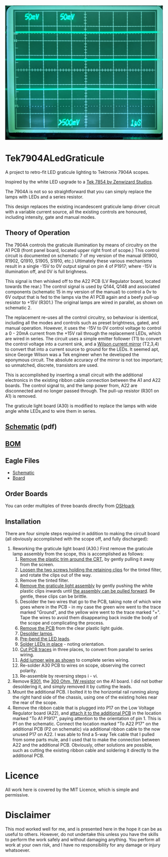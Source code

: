 ![After Photo](images/After.jpg)
# Tek7904ALedGraticule
A project to retro-fit LED graticule lighting to Tektronix 7904A scopes.

Inspired by the white LED upgrade to a [Tek 7854 by Zenwizard Studios](https://youtu.be/GYkjuE7Pez8).

The 7904A is not so so straightforward that you can simply replace the lamps with LEDs and a series resistor.

This design replaces the existing incandescent graticule lamp driver circuit with a variable current source, all the existing controls are honoured, including intensity, gate and manual modes.

## Theory of Operation
The 7904A controls the graticule illumination by means of circuitry on the A1 PCB (front panel board, located upper right front of scope.) This control circuit is documented on schematic 7 of my version of the manual (R1900, R1902, Q1910, S1905, S1910, etc.) Ultimately these various mechanisms result in a single -15V to 0V output signal on pin 4 of P1917; where -15V is illumination off, and 0V is full brighness.

This signal is then whisked off to the A22 PCB (LV Regulator board, located towards the rear.) The control signal is used by Q144, Q148 and associated components (schematic 15 in my version of the manual) to control a 0v to 6V output that is fed to the lamps via the A1 PCB again and a beefy pull-up resistor to +15V (R301.) The original lamps are wired in parallel, as shown on schematic 2.

The replacement re-uses all the control circuitry, so behaviour is identical, including all the modes and controls such as preset brightness, gated, and manual operation. However, it uses the -15V to 0V control voltage to control a 0 - 20mA current from the +15V rail through the replacement LEDs, which are wired in series. The circuit uses a simple emitter follower (T1) to convert the control voltage into a current sink, and a [Wilson current mirror](https://en.wikipedia.org/wiki/Wilson_current_mirror) (T2,3,4) to convert that into a current source to ground for the LEDs. It seemed apt, since George Wilson was a Tek engineer when he developed the eponymous circuit. The absolute accuracy of the mirror is not too important; so unmatched, discrete, transistors are used.

This is accomplished by inserting a small circuit with the additional electronics in the existing ribbon cable connection between the A1 and A22 boards. The control signal to, and the lamp power from, A22 are disconnected and no longer passed through. The pull-up resistor (R301 on A1) is removed.

The graticule light board (A30) is modified to replace the lamps with wide angle white LEDs,and to wire them in series.

## [Schematic](V3.pdf) (pdf)

## [BOM](BOM.md)

## Eagle Files
* [Schematic](V3.sch)
* [Board](V3.brd)

## Order Boards
You can order multiples of three boards directly from [OSHpark](https://oshpark.com/shared_projects/jouvs37V)

## Installation
There are four simple steps required in addition to making the circuit board (all obviously accomplished with the scope off, and fully discharged):
1. Reworking the graticule light board (A30.)
First remove the graticule lamp assembly from the scope, this is accomplished as follows:
    1. [Remove the plastic trim around the CRT](images/PXL_20220108_233952439.jpg), by gently pulling it away from the screen.
    2. [Loosen the two screws holding the retaining clips](images/PXL_20220108_234001968.jpg) for the tinted filter, and rotate the clips out of the way.
    3. Remove the tinted filter.
    4. [Remove the graticule light assembly](images/PXL_20220108_234047702.jpg) by gently pushing the white plastic clips inwards until [the assembly can be pulled forward](images/PXL_20220108_234137003.jpg). Be gentle, these clips can be brittle.
    5. Desolder the two wires that go to the PCB, taking note of which wire goes where in the PCB - in my case the green wire went to the trace marked "Ground", and the yellow wire went to the trace marked "+". Tape the wires to avoid them disappearing back inside the body of the scope and complicating the process.
    6. [Remove the PCB](images/PXL_20210615_022417282.jpg) from the clear plastic light guide.
    7. [Desolder lamps](images/PXL_20210615_022752127.jpg).
    8. [Pre-bend the LED leads](images/PXL_20210615_023820695.jpg).
    9. [Solder LEDs in place](images/PXL_20210615_024128291.jpg) - noting orientation.
    10. [Cut PCB traces](images/PXL_20210615_024433127.jpg) in three places, to convert from parallel to series wiring.
    11. [Add jumper wire as shown](images/PXL_20210615_024639665.jpg) to complete series wiring.
    12. Re-solder A30 PCB to wires on scope, observing the correct polarity.
    12. Re-assemble by reversing steps i - vi.
2. Remove [R301](images/R301-Location-1.jpg), the [300 Ohm, 1W resistor](images/R301-Location-2.jpg) on the A1 board. I did not bother desoldering it, and simply removed it by cutting the leads.
3. Mount the additional PCB. I bolted it to the horizontal rail running along the right hand side of the chassis, using one of the existing holes near the rear of the scope.
4. Remove the ribbon cable that is plugged into P17 on the Low Voltage Regulator board (A22), and [attach it to the additional PCB](images/PXL_20210720_014014225.jpg) in the location marked "To A1 P1917", paying attention to the orientation of pin 1. This is P1 on the schematic. Connect the location marked "To A22 P17" on the additional PCB (P2 on schematic) via additional ribbon cable to the now unused P17 on A22.
I was able to find a 5-way Tek cable that I pulled from some parts mule, and I used that to make the connection between A22 and the additional PCB. Obviously, other solutions are possible, such as cutting the existing ribbon cable and soldering it directly to the additional PCB.

# Licence
All work here is covered by the MIT Licence, which is simple and permissive.

# Disclaimer
This mod worked well for me, and is presented here in the hope it can be as useful to others. However, do not undertake this unless you have the skills to perform the work safely and without damaging anything. You perform all work at your own risk, and I have no responsibility for any damage or injury whatsoever.
